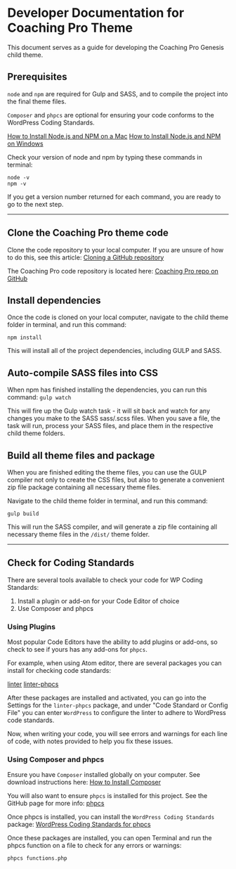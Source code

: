 # Developer Documentation for Coaching Pro Theme
This document serves as a guide for developing the Coaching Pro Genesis child theme.

## Prerequisites
`node` and `npm` are required for Gulp and SASS, and to compile the project into the final theme files.

`Composer` and `phpcs` are optional for ensuring your code conforms to the WordPress Coding Standards.

[How to Install Node.js and NPM on a Mac](http://blog.teamtreehouse.com/install-node-js-npm-mac)
[How to Install Node.js and NPM on Windows](http://blog.teamtreehouse.com/install-node-js-npm-windows)

Check your version of node and npm by typing these commands in terminal:

```
node -v
npm -v
```

If you get a version number returned for each command, you are ready to go to the next step.

----

## Clone the Coaching Pro theme code
Clone the code repository to your local computer. If you are unsure of how to do this, see this article:
[Cloning a GitHub repository](https://docs.github.com/en/repositories/creating-and-managing-repositories/cloning-a-repository)

The Coaching Pro code repository is located here:
[Coaching Pro repo on GitHub](https://github.com/brandid/coaching-pro)

## Install dependencies

Once the code is cloned on your local computer, navigate to the child theme folder in terminal, and run this command:

`npm install`

This will install all of the project dependencies, including GULP and SASS.

## Auto-compile SASS files into CSS

When npm has finished installing the dependencies, you can run this command: `gulp watch`

This will fire up the Gulp watch task - it will sit back and watch for any changes you make to the SASS sass/.scss files. When you save a file, the task will run, process your SASS files, and place them in the respective child theme folders.

## Build all theme files and package

When you are finished editing the theme files, you can use the GULP compiler not only to create the CSS files, but also to generate a convenient zip file package containing all necessary theme files.

Navigate to the child theme folder in terminal, and run this command:

`gulp build`

This will run the SASS compiler, and will generate a zip file containing all necessary theme files in the `/dist/` theme folder.

----

## Check for Coding Standards

There are several tools available to check your code for WP Coding Standards:

1. Install a plugin or add-on for your Code Editor of choice
2. Use Composer and phpcs

### Using Plugins
Most popular Code Editors have the ability to add plugins or add-ons, so check to see if yours has any add-ons for `phpcs`.

For example, when using Atom editor, there are several packages you can install for checking code standards:

[linter](https://atom.io/packages/linter)
[linter-phpcs](https://atom.io/packages/linter-phpcs)

After these packages are installed and activated, you can go into the Settings for the `linter-phpcs` package, and under "Code Standard or Config File" you can enter `WordPress` to configure the linter to adhere to WordPress code standards.

Now, when writing your code, you will see errors and warnings for each line of code, with notes provided to help you fix these issues.

### Using Composer and phpcs

Ensure you have `Composer` installed globally on your computer. See download instructions here:
[How to Install Composer](https://getcomposer.org/download/)

You will also want to ensure `phpcs` is installed for this project. See the GitHub page for more info:
[phpcs](https://github.com/squizlabs/PHP_CodeSniffer)

Once phpcs is installed, you can install the `WordPress Coding Standards` package:
[WordPress Coding Standards for phpcs](https://github.com/WordPress/WordPress-Coding-Standards)

Once these packages are installed, you can open Terminal and run the phpcs function on a file to check for any errors or warnings:

`phpcs functions.php`
